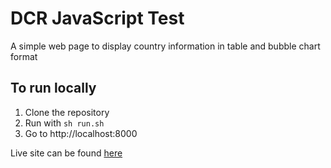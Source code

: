# DCR JavaScript Test

A simple web page to display country information in table and bubble chart format

## To run locally

1. Clone the repository
2. Run with ```sh run.sh```
3. Go to http://localhost:8000


Live site can be found [here](https://jwilson232.github.io/dcr-javascript-test/)